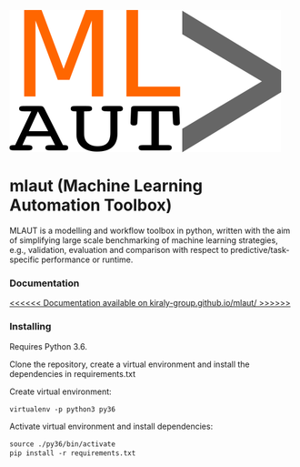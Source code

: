 ![skpro](/documentation/images/logo.png)


# mlaut (Machine Learning Automation Toolbox)

MLAUT is a modelling and workflow toolbox in python, written with the aim of simplifying large scale benchmarking of machine learning strategies, e.g., validation, evaluation and comparison with respect to predictive/task-specific performance or runtime. 

### Documentation

[<<<<<< Documentation available on kiraly-group.github.io/mlaut/ >>>>>>](https://kiraly-group.github.io/mlaut/)

### Installing

Requires Python 3.6.

Clone the repository, create a virtual environment and install the dependencies in requirements.txt

Create virtual environment:
```
virtualenv -p python3 py36
```
Activate virtual environment and install dependencies:
```
source ./py36/bin/activate
pip install -r requirements.txt
```

